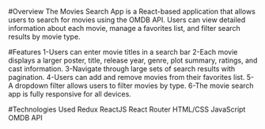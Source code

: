 #Overview
    The Movies Search App is a React-based application that allows users to search for movies using the OMDB API. Users can view detailed information about each movie, manage a favorites list, and filter search results by movie type.


#Features
1-Users can enter movie titles in a search bar
2-Each movie displays a larger poster, title, release year, genre, plot summary, ratings, and cast information.
3-Navigate through large sets of search results with pagination.
4-Users can add and remove movies from their favorites list.
5-A dropdown filter allows users to filter movies by type.
6-The movie search app is fully responsive for all devices.



#Technologies Used
Redux
ReactJS
React Router
HTML/CSS
JavaScript
OMDB API
